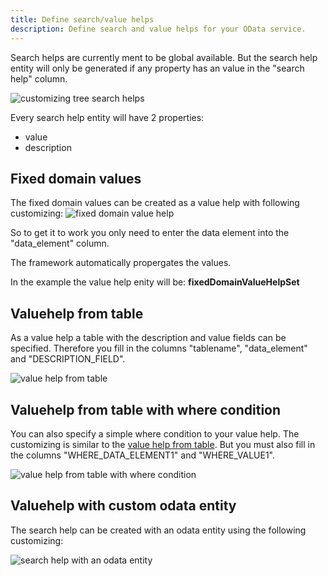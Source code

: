 ```yaml
---
title: Define search/value helps
description: Define search and value helps for your OData service.
---
```


Search helps are currently ment to be global available. But the search help entity will only be generated if any property has an value in the "search help" column.

![customizing tree search helps](pictures/customizing/search_help_tree.png)

Every search help entity will have 2 properties:
- value
- description

## Fixed domain values

The fixed domain values can be created as a value help with following customizing:
![fixed domain value help](pictures/customizing/fixed_domain_vh.png)

So to get it to work you only need to enter the data element into the "data_element" column.

The framework automatically propergates the values.

In the example the value help enity will be: **fixedDomainValueHelpSet**

## Valuehelp from table

As a value help a table with the description and value fields can be specified. Therefore you fill in the columns "tablename", "data_element" and "DESCRIPTION_FIELD".

![value help from table](pictures/customizing/valuehelp_from_table.png)

## Valuehelp from table with where condition

You can also specify a simple where condition to your value help. The customizing is similar to the [value help from table](#valuehelp-from-table). But you must also fill in the columns "WHERE_DATA_ELEMENT1" and "WHERE_VALUE1".

![value help from table with where condition](pictures/customizing/valuehelp_from_table_with_where.png)

## Valuehelp with custom odata entity

The search help can be created with an odata entity using the following customizing:

![search help with an odata entity](pictures/customizing/searchhelp_from_entity.png)

